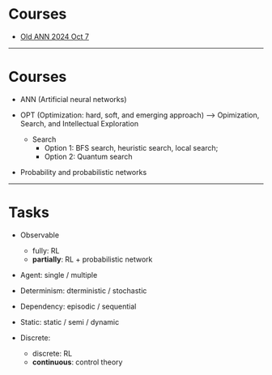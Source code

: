 # Courses

* [Old ANN 2024 Oct 7](https://github.com/tatpongkatanyukul/ANN/blob/main/2024/main241007.md)


--- 

# Courses

* ANN (Artificial neural networks)

* OPT (Optimization: hard, soft, and emerging approach) --> Opimization, Search, and Intellectual Exploration
  * Search
    * Option 1: BFS search, heuristic search, local search;
    * Option 2: Quantum search

* Probability and probabilistic networks
   
---

# Tasks

* Observable
  * fully: RL
  * **partially**: RL + probabilistic network
 
* Agent: single / multiple
* Determinism: dterministic / stochastic
* Dependency: episodic / sequential
* Static: static / semi / dynamic
* Discrete:
  * discrete: RL
  * **continuous**: control theory
